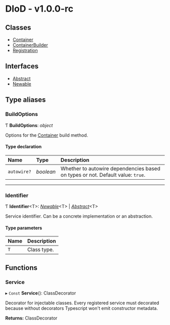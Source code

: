 # DIoD - v1.0.0-rc

## Classes

- [Container](classes/container.md)
- [ContainerBuilder](classes/containerbuilder.md)
- [Registration](classes/registration.md)

## Interfaces

- [Abstract](interfaces/abstract.md)
- [Newable](interfaces/newable.md)

## Type aliases

### BuildOptions

Ƭ **BuildOptions**: _object_

Options for the [Container](classes/container.md) build method.

#### Type declaration

| Name        | Type      | Description                                                                    |
| :---------- | :-------- | :----------------------------------------------------------------------------- |
| `autowire?` | _boolean_ | Whether to autowire dependencies based on types or not. Default value: `true`. |

---

### Identifier

Ƭ **Identifier**<T\>: [_Newable_](interfaces/newable.md)<T\> \| [_Abstract_](interfaces/abstract.md)<T\>

Service identifier. Can be a concrete implementation or an abstraction.

#### Type parameters

| Name | Description |
| :--- | :---------- |
| `T`  | Class type. |

## Functions

### Service

▸ `Const` **Service**(): ClassDecorator

Decorator for injectable classes. Every registered service must
decorated because without decorators Typescript won't emit
constructor metadata.

**Returns:** ClassDecorator
